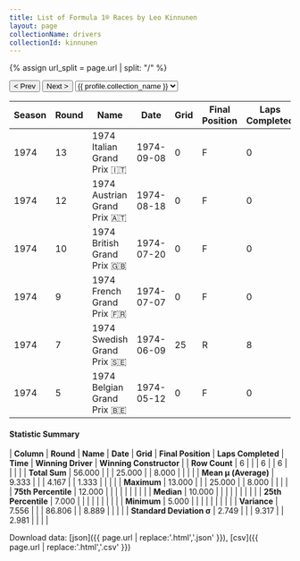 ```yaml
---
title: List of Formula 1® Races by Leo Kinnunen
layout: page
collectionName: drivers
collectionId: kinnunen
---
```


{% assign url_split = page.url | split: "/" %}
<div id="collection-navigation">
<button onclick="selector.options[selector.selectedIndex-1].value && (window.location = selector.options[selector.selectedIndex-1].value);">&lt; Prev</button>
<button onclick="selector.options[selector.selectedIndex+1].value && (window.location = selector.options[selector.selectedIndex+1].value);">Next &gt;</button>
<select id="selector" onchange="this.options[this.selectedIndex].value && (window.location = this.options[this.selectedIndex].value);">
  {% for collectionId in site.data[page.collectionName].refs %}
    {% if collectionId == page.collectionId %}
      {% assign selected = "selected" %}
    {% else %}
      {% assign selected = "" %}
    {% endif %}
    {% assign profile = site.data[page.collectionName][collectionId].profile %}
    <option value="/f1/{{ page.collectionName }}/{{ collectionId }}/{{ url_split[4] }}" {{ selected }}>{{ profile.collection_name }}</option>
  {% endfor %}
</select>
</div>

| Season | Round | Name | Date | Grid | Final Position | Laps Completed | Time | Winning Driver | Winning Constructor |
|--|--|--|--|--|--|--|--|--|--|
| 1974 | 13 | 1974 Italian Grand Prix 🇮🇹 | 1974-09-08 | 0 | F | 0 |   | Ronnie Peterson 🇸🇪 | Team Lotus 🇬🇧 |
| 1974 | 12 | 1974 Austrian Grand Prix 🇦🇹 | 1974-08-18 | 0 | F | 0 |   | Carlos Reutemann 🇦🇷 | Brabham 🇬🇧 |
| 1974 | 10 | 1974 British Grand Prix 🇬🇧 | 1974-07-20 | 0 | F | 0 |   | Jody Scheckter 🇿🇦 | Tyrrell 🇬🇧 |
| 1974 | 9 | 1974 French Grand Prix 🇫🇷 | 1974-07-07 | 0 | F | 0 |   | Ronnie Peterson 🇸🇪 | Team Lotus 🇬🇧 |
| 1974 | 7 | 1974 Swedish Grand Prix 🇸🇪 | 1974-06-09 | 25 | R | 8 |   | Jody Scheckter 🇿🇦 | Tyrrell 🇬🇧 |
| 1974 | 5 | 1974 Belgian Grand Prix 🇧🇪 | 1974-05-12 | 0 | F | 0 |   | Emerson Fittipaldi 🇧🇷 | McLaren 🇬🇧 |

#### Statistic Summary

| **Column** | **Round** | **Name** | **Date** | **Grid** | **Final Position** | **Laps Completed** | **Time** | **Winning Driver** | **Winning Constructor** |
| **Row Count** | 6 |  |  | 6 |  | 6 |  |  |  |
| **Total Sum** | 56.000 |  |  | 25.000 |  | 8.000 |  |  |  |
| **Mean μ (Average)** | 9.333 |  |  | 4.167 |  | 1.333 |  |  |  |
| **Maximum** | 13.000 |  |  | 25.000 |  | 8.000 |  |  |  |
| **75th Percentile** | 12.000 |  |  |  |  |  |  |  |  |
| **Median** | 10.000 |  |  |  |  |  |  |  |  |
| **25th Percentile** | 7.000 |  |  |  |  |  |  |  |  |
| **Minimum** | 5.000 |  |  |  |  |  |  |  |  |
| **Variance** | 7.556 |  |  | 86.806 |  | 8.889 |  |  |  |
| **Standard Deviation σ** | 2.749 |  |  | 9.317 |  | 2.981 |  |  |  |

Download data: [json]({{ page.url | replace:'.html','.json' }}), [csv]({{ page.url | replace:'.html','.csv' }})

